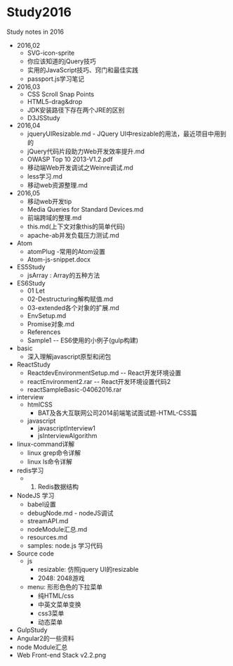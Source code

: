 # Study2016

Study notes in 2016

- 2016,02
	- SVG-icon-sprite
	- 你应该知道的jQuery技巧
	- 实用的JavaScript技巧、窍门和最佳实践
	- passport.js学习笔记
- 2016,03
 	- CSS Scroll Snap Points
 	- HTML5-drag&drop
 	- JDK安装路径下存在两个JRE的区别
 	- D3JSStudy
- 2016,04
 	- jqueryUIResizable.md  - JQuery UI中resizable的用法，最近项目中用到的
 	- jQuery代码片段助力Web开发效率提升.md
 	- OWASP Top 10 2013-V1.2.pdf
 	- 移动端Web开发调试之Weinre调试.md
 	- less学习.md
 	- 移动web资源整理.md
- 2016,05
 	- 移动web开发tip
 	- Media Queries for Standard Devices.md
 	- 前端跨域的整理.md
 	- this.md(上下文对象this的简单代码)
 	- apache-ab并发负载压力测试.md
- Atom
 	- atomPlug -常用的Atom设置
 	- Atom-js-snippet.docx
- ES5Study
 	- jsArray : Array的五种方法 
- ES6Study
 	- 01 Let
 	- 02-Destructuring解构赋值.md
 	- 03-extended各个对象的扩展.md
 	- EnvSetup.md
 	- Promise对象.md
 	- References
 	- Sample1 -- ES6使用的小例子(gulp构建)
- basic
	- 深入理解javascript原型和闭包 
- ReactStudy
	- ReactdevEnvironmentSetup.md -- React开发环境设置
	- reactEnvironment2.rar  -- React开发环境设置代码2
	- reactSampleBasic-04062016.rar
- interview
	- htmlCSS
		- BAT及各大互联网公司2014前端笔试面试题-HTML-CSS篇
	- javascript
		- javascriptInterview1
		- jsInterviewAlgorithm
- linux-command详解
	- linux grep命令详解
	- linux ls命令详解
- redis学习
	- 1. Redis数据结构
- NodeJS 学习
	- babel设置
	- debugNode.md - nodeJS调试
	- streamAPI.md
	- nodeModule汇总.md
	- resources.md
	- samples: node.js 学习代码
- Source code
	- js
		- resizable: 仿照jquery UI的resizable
		- 2048:  2048游戏
	- menu: 形形色色的下拉菜单
		- 纯HTML/css
		- 中英文菜单变换
		- css3菜单
		- 动态菜单
- GulpStudy
- Angular2的一些资料
- node Module汇总
- Web Front-end Stack v2.2.png
